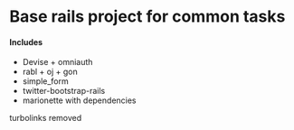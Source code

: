 # Base rails project for common tasks

#### Includes

- Devise + omniauth
- rabl + oj + gon
- simple_form
- twitter-bootstrap-rails
- marionette with dependencies

turbolinks removed